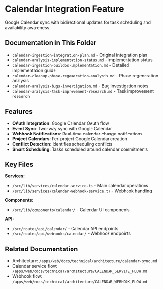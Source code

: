 # Calendar Integration Feature

Google Calendar sync with bidirectional updates for task scheduling and availability awareness.

## Documentation in This Folder

- `calendar-ingestion-integration-plan.md` - Original integration plan
- `calendar-analysis-implementation-status.md` - Implementation status
- `calendar-ingestion-buildos-implementation.md` - Detailed implementation guide
- `calendar-cleanup-phase-regeneration-analysis.md` - Phase regeneration analysis
- `calendar-analysis-bugs-investigation.md` - Bug investigation notes
- `calendar-analysis-task-improvement-research.md` - Task improvement research

## Features

- **OAuth Integration**: Google Calendar OAuth flow
- **Event Sync**: Two-way sync with Google Calendar
- **Webhook Notifications**: Real-time calendar change notifications
- **Project Calendars**: Per-project Google Calendar creation
- **Conflict Detection**: Identifies scheduling conflicts
- **Smart Scheduling**: Tasks scheduled around calendar commitments

## Key Files

**Services:**
- `/src/lib/services/calendar-service.ts` - Main calendar operations
- `/src/lib/services/calendar-webhook-service.ts` - Webhook handling

**Components:**
- `/src/lib/components/calendar/` - Calendar UI components

**API:**
- `/src/routes/api/calendar/` - Calendar API endpoints
- `/src/routes/api/webhooks/calendar/` - Webhook endpoints

## Related Documentation

- Architecture: `/apps/web/docs/technical/architecture/calendar-sync.md`
- Calendar service flow: `/apps/web/docs/technical/architecture/CALENDAR_SERVICE_FLOW.md`
- Webhook flow: `/apps/web/docs/technical/architecture/CALENDAR_WEBHOOK_FLOW.md`
